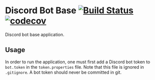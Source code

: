 # Discord Bot Base [![Build Status](https://travis-ci.org/Thibstars/Discord-Bot-Base.svg?branch=master)](https://travis-ci.org/Thibstars/Discord-Bot-Base) [![codecov](https://codecov.io/gh/Thibstars/Discord-Bot-Base/branch/master/graph/badge.svg)](https://codecov.io/gh/Thibstars/Discord-Bot-Base) # 
Discord bot base application.

## Usage ##

In order to run the application, one must first add a Discord bot token to `bot.token` in the `token.properties` file.
Note that this file is ignored in `.gitignore`. A bot token should never be committed in git.